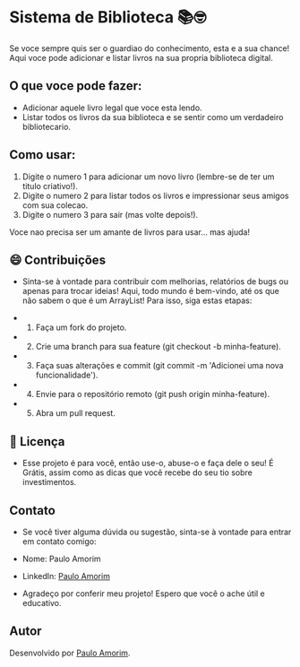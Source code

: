 # Sistema de Biblioteca 📚🤓

Se voce sempre quis ser o guardiao do conhecimento, esta e a sua chance! Aqui voce pode adicionar e listar livros na sua propria biblioteca digital.

## O que voce pode fazer:
- Adicionar aquele livro legal que voce esta lendo.
- Listar todos os livros da sua biblioteca e se sentir como um verdadeiro bibliotecario.

## Como usar:
1. Digite o numero 1 para adicionar um novo livro (lembre-se de ter um titulo criativo!).
2. Digite o numero 2 para listar todos os livros e impressionar seus amigos com sua colecao.
3. Digite o numero 3 para sair (mas volte depois!).

Voce nao precisa ser um amante de livros para usar... mas ajuda!

## 😄 Contribuições
- Sinta-se à vontade para contribuir com melhorias, relatórios de bugs ou apenas para trocar ideias! Aqui, todo mundo é bem-vindo, até os que não sabem o que é um ArrayList!
Para isso, siga estas etapas:

- 1. Faça um fork do projeto.
- 2. Crie uma branch para sua feature (git checkout -b minha-feature).
- 3. Faça suas alterações e commit (git commit -m 'Adicionei uma nova funcionalidade').
- 4. Envie para o repositório remoto (git push origin minha-feature).
- 5. Abra um pull request.

## 📜 Licença
- Esse projeto é para você, então use-o, abuse-o e faça dele o seu! É Grátis, assim como as dicas que você recebe do seu tio sobre investimentos.

## Contato
- Se você tiver alguma dúvida ou sugestão, sinta-se à vontade para entrar em contato comigo:

- Nome: Paulo Amorim
- LinkedIn: [Paulo Amorim](https://www.linkedin.com/in/paulo-amorim88/)

- Agradeço por conferir meu projeto! Espero que você o ache útil e educativo.

## Autor
Desenvolvido por [Paulo Amorim](https://github.com/Paulo88).
